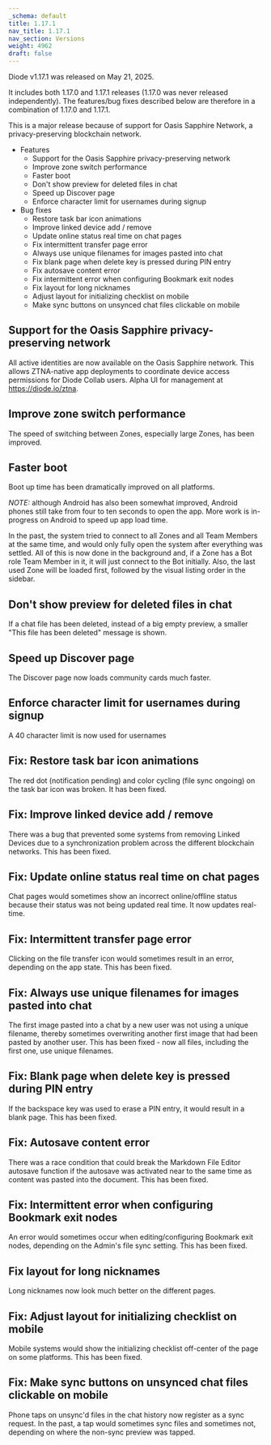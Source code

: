 ```yaml
---
_schema: default
title: 1.17.1
nav_title: 1.17.1
nav_section: Versions
weight: 4962
draft: false
---
```

Diode v1.17.1 was released on May 21, 2025.

It includes both 1.17.0 and 1.17.1 releases (1.17.0 was never released independently).  The features/bug fixes described below are therefore in a combination of 1.17.0 and 1.17.1.

This is a major release because of support for Oasis Sapphire Network, a privacy-preserving blockchain network.

* Features
  * Support for the Oasis Sapphire privacy-preserving network
  * Improve zone switch performance
  * Faster boot
  * Don't show preview for deleted files in chat
  * Speed up Discover page
  * Enforce character limit for usernames during signup
* Bug fixes
  * Restore task bar icon animations
  * Improve linked device add / remove
  * Update online status real time on chat pages
  * Fix intermittent transfer page error
  * Always use unique filenames for images pasted into chat
  * Fix blank page when delete key is pressed during PIN entry
  * Fix autosave content error
  * Fix intermittent error when configuring Bookmark exit nodes
  * Fix layout for long nicknames
  * Adjust layout for initializing checklist on mobile
  * Make sync buttons on unsynced chat files clickable on mobile

## Support for the Oasis Sapphire privacy-preserving network

All active identities are now available on  the Oasis Sapphire network.  This allows ZTNA-native app deployments to coordinate device access permissions for Diode Collab users.  Alpha UI for management at https://diode.io/ztna.

## Improve zone switch performance

The speed of switching between Zones, especially large Zones, has been improved.

## Faster boot

Boot up time has been dramatically improved on all platforms.

*NOTE:* although Android has also been somewhat improved, Android phones still take from four to ten seconds to open the app.  More work is in-progress on Android to speed up app load time.

In the past, the system tried to connect to all Zones and all Team Members at the same time, and would only fully open the system after everything was settled.  All of this is now done in the background and, if a Zone has a Bot role Team Member in it, it will just connect to the Bot initially.  Also, the last used Zone will be loaded first, followed by the visual listing order in the sidebar.

## Don't show preview for deleted files in chat

If a chat file has been deleted, instead of a big empty preview, a smaller "This file has been deleted" message is shown.

## Speed up Discover page

The Discover page now loads community cards much faster.

## Enforce character limit for usernames during signup

A 40 character limit is now used for usernames

## Fix: Restore task bar icon animations

The red dot (notification pending) and color cycling (file sync ongoing) on the task bar icon was broken. It has been fixed.

## Fix: Improve linked device add / remove

There was a bug that prevented some systems from removing Linked Devices due to a synchronization problem across the different blockchain networks.  This has been fixed.

## Fix: Update online status real time on chat pages

Chat pages would sometimes show an incorrect online/offline status because their status was not being updated real time.  It now updates real-time.

## Fix: Intermittent transfer page error

Clicking on the file transfer icon would sometimes result in an error, depending on the app state.  This has been fixed.

## Fix: Always use unique filenames for images pasted into chat

The first image pasted into a chat by a new user was not using a unique filename, thereby sometimes overwriting another first image that had been pasted by another user.  This has been fixed - now all files, including the first one, use unique filenames.

## Fix: Blank page when delete key is pressed during PIN entry

If the backspace key was used to erase a PIN entry, it would result in a blank page.  This has been fixed.

## Fix: Autosave content error

There was a race condition that could break the Markdown File Editor autosave function if the autosave was activated near to the same time as content was pasted into the document.  This has been fixed.

## Fix: Intermittent error when configuring Bookmark exit nodes

An error would sometimes occur when editing/configuring Bookmark exit nodes, depending on the Admin's file sync setting.  This has been fixed.

## Fix layout for long nicknames

Long nicknames now look much better on the different pages.

## Fix: Adjust layout for initializing checklist on mobile

Mobile systems would show the initializing checklist off-center of the page on some platforms.  This has been fixed.

## Fix: Make sync buttons on unsynced chat files clickable on mobile

Phone taps on unsync'd files in the chat history now register as a sync request.  In the past, a tap would sometimes sync files and sometimes not, depending on where the non-sync preview was tapped.

##

&nbsp;

&nbsp;

&nbsp;